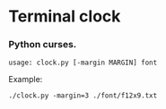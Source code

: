 # Terminal clock

### Python curses.

```
usage: clock.py [-margin MARGIN] font
```

Example:
```
./clock.py -margin=3 ./font/f12x9.txt
```
